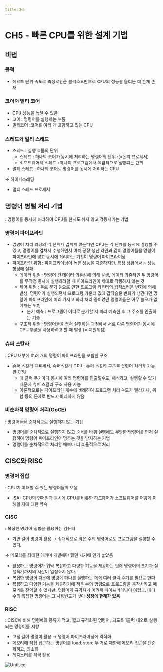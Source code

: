 ```yaml
---
title:CH5
---
```

# CH5 - 빠른 CPU를 위한 설계 기법

## 비법

### 클럭

- 헤르츠 단위 속도로 측정로단순 클럭소도만으로 CPU의 성능을 올리는 데 한계 존재

### 코어와 멀티 코어

- CPU 성능을 높일 수 있음
- 코어 : 명령어를 실행하는 부품
- 멀티코어 :코어를 여러 개 포함하고 있는 CPU

### 스레드와 멀티 스레드

- 스레드 : 실행 흐름의 단위
    - 스레드 : 하나의 코어가 동시에 처리하는 명령어의 단위 :(=논리 프로세서)
    - 소프트웨어적 스레드  : 하나의 프로그램에서 독립적으로 실행되는 단위
- 멀티 스레드 : 하나의 코어로 명령어를 동시에 처리하는 CPU

→ 하이퍼스레딩

- 멀티 스레드 프로세서

## 명령어 병렬 처리 기법

: 명령어를 동시에 처리하여 CPU를 한시도 쉬지 않고 작동시키는 기법

### 명령어 파이프라인

- 명령어 처리 과정의 각 단계가 겹치지 않는다면 CPU는 각 단계를 동시에 실행할 수 있고, 명령어를 겹쳐서 수행하면서 마치 공장 생산 라인과 같이 명령어들을 명령어 파이프라인에 넣고 동시에 처리하는 기법이 명령어 파이프라이닝
- 파이프라인 위험 : 파이프라이닝이 높은 성능을 자랑하지만, 특정 상황에서는 성능향상에 실패
    - 데이터 위험 : 명령어 간 데이터 의존성에 의해 발생, 데이터 의존적인 두 명령어를 무작정 동시에 실행하려할 때 파이프라인이 제대로 작동하지 않는 것
    - 제어 위험 : 주로 분기 등으로 인한 프로그램 카운터의 갑작스러운 변화에 의해 발생, 명령어가 실행되면서 프로그램 카운터 값에 갑작슬운 변화가 생긴다면 명령어 파이프라인에 미리 가지고 와서 처리 중이었던 명령어들은 아무 쓸모가 없어지는 위험
        - 분기 예측 : 프로그램이 어디로 분기할 지 미리 예측한 후 그 주소를 인출하는 기술
    - 구조적 위험 : 명령어들을 겹쳐 실행하는 과정에서 서로 다른 명령어가 동시에 CPU 부품을 사용하려고 할 때 발생 (= 지원위험)

### 슈퍼 스칼라

: CPU 내부에 여러 개의 명령어 파이프라인을 포함한 구조

- 슈퍼 스칼라 프로세서, 슈퍼스칼라 CPU : 슈퍼 스칼라 구조로 명령어 처리가 가능한 CPU
    - 매 클럭 주기마다 동시에 여러 명령어를 인출힐수도, 해석하고, 실행할 수 있기 때문에 슈퍼 스칼라 구조 사용 가능
    - 이론적으로는 파이프라인 개수에 비례하여 프로그램 처리 속도가 빨라지나, 위험 등의 문제로 반드시 비례하지 않음

### 비순차적 명령어 처리(OoOE)

:  명령어들을 순차적으로 실행하지 않는 기법

- 명령어를 순차적으로 실행하지 않고 순서를 바꿔 실행해도 무방한 명령어를 먼저 실행하여 명령어 파이프라인이 멈추는 것을 방지하는 기법
- 명령어를 순차적으로 처리할 때보다 더 효율적으로 처리

## CISC와 RISC

### 명령어 집합

: CPU가 이해할 수 있는 명령어들의 모음

- ISA : CPU의 언어임과 동시에 CPU를 비롯한 하드웨어가 소프트웨어를 어떻게 이해할 지에 대한 약속

### CISC

: 복잡한 명령어 집합을 활용하는 컴퓨터

- 가변 길이 명령어 활용 → 상대적으로 적은 수의 명령어로도 프로그램을 실행할 수 있다.

⇒ 메모리를 최대한 아끼며 개발해야 했던 시기에 인기 높았음

- 활용하는 명령어가 워낙 복잡하고 다양한 기능을 제공하는 탓에 명령어의 크기과 실행되기까지의 시간이 일정하지 않다.
- 복잡한 명령어 때문에 명령어 하나를 실행하는 데에 여러 클럭 주기를 필요로 한다.
- 복잡하고 다양한 기능을 제공하기에 적은 수의 명령으로 프로그럄을 동작시키고 메모리를 절약할 수 있지만, 명령어의 규격화가 어려워 파이프라이닝이 아렵고, 대다수의 복잡한 명령어는 그 사용빈도가 낮아 **성장에 한계가 있음**

### RISC

: CISC에 비해 명령어의 종류가 적고, 짧고 규격화된 명령어, 되도록 1클럭 내외로 실행되는 명령어를 지향

- 고정 길이 명령어 활용 → 명령어 파이프라이닝에 최적화
- 메모리에 직접 접근하는 명령어를 load, store 두 개로 제한해 메모리 접근을 단순화하고, 최소화
- 레지스터를 적극 활용

![Untitled](CH5%20-%20%E1%84%88%E1%85%A1%E1%84%85%E1%85%B3%E1%86%AB%20CPU%E1%84%85%E1%85%B3%E1%86%AF%20%E1%84%8B%E1%85%B1%E1%84%92%E1%85%A1%E1%86%AB%20%E1%84%89%E1%85%A5%E1%86%AF%E1%84%80%E1%85%A8%20%E1%84%80%E1%85%B5%E1%84%87%E1%85%A5%E1%86%B8%20bdeaac76b5e042ed9872a5a52d1f565b/Untitled.png)
